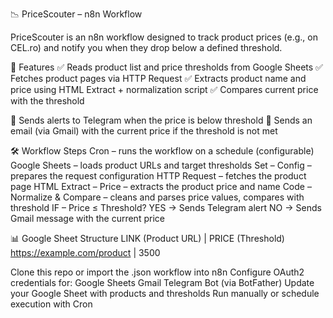 📉 PriceScouter – n8n Workflow

PriceScouter is an n8n
 workflow designed to track product prices (e.g., on CEL.ro) and notify you when they drop below a defined threshold.

🚀 Features
✅ Reads product list and price thresholds from Google Sheets
✅ Fetches product pages via HTTP Request
✅ Extracts product name and price using HTML Extract + normalization script
✅ Compares current price with the threshold

📲 Sends alerts to Telegram when the price is below threshold
📧 Sends an email (via Gmail) with the current price if the threshold is not met

🛠️ Workflow Steps
Cron – runs the workflow on a schedule (configurable)
Google Sheets – loads product URLs and target thresholds
Set – Config – prepares the request configuration
HTTP Request – fetches the product page
HTML Extract – Price – extracts the product price and name
Code – Normalize & Compare – cleans and parses price values, compares with threshold
IF – Price ≤ Threshold?
YES → Sends Telegram alert
NO → Sends Gmail message with the current price

📊 Google Sheet Structure
LINK (Product URL)	            |        PRICE (Threshold)
https://example.com/product     |                     3500

Clone this repo or import the .json workflow into n8n
Configure OAuth2 credentials for:
Google Sheets
Gmail
Telegram Bot (via BotFather)
Update your Google Sheet with products and thresholds
Run manually or schedule execution with Cron
